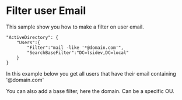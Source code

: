 # Filter user Email

This sample show you how to make a filter on user email.

```
"ActiveDirectory": {
    "Users":{
        "Filter":"mail -like '*@domain.com'",
        "SearchBaseFilter":"DC=lsidev,DC=local"
    }
}
```
In this example below you get all users that have their email containing '@domain.com'

You can also add a base filter, here the domain. Can be a specific OU.